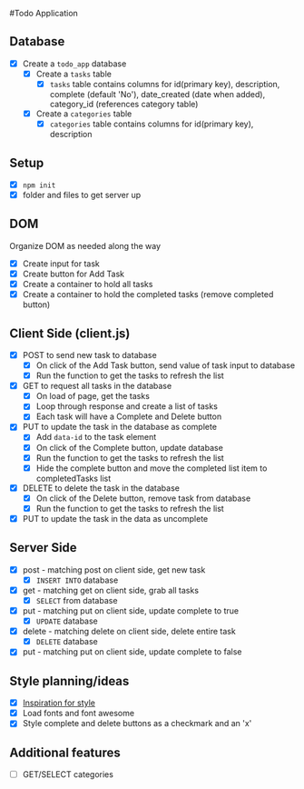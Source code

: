 #Todo Application

## Database
- [x] Create a `todo_app` database
    - [x] Create a `tasks` table
        - [x] `tasks` table contains columns for id(primary key), description, complete (default 'No'), date\_created (date when added), category\_id (references category table)
    - [x] Create a `categories` table
        - [x] `categories` table contains columns for id(primary key), description

## Setup
- [x] `npm init`
- [x] folder and files to get server up

## DOM
Organize DOM as needed along the way
- [x] Create input for task 
- [x] Create button for Add Task
- [x] Create a container to hold all tasks
- [x] Create a container to hold the completed tasks (remove completed button)

## Client Side (client.js)
- [x] POST to send new task to database
    - [x] On click of the Add Task button, send value of task input to database
    - [x] Run the function to get the tasks to refresh the list
- [x] GET to request all tasks in the database
    - [x] On load of page, get the tasks
    - [x] Loop through response and create a list of tasks 
    - [x] Each task will have a Complete and Delete button
- [x] PUT to update the task in the database as complete
    - [x] Add `data-id` to the task element
    - [x] On click of the Complete button, update database
    - [x] Run the function to get the tasks to refresh the list
    - [x] Hide the complete button and move the completed list item to completedTasks list 
- [x] DELETE to delete the task in the database 
    - [x] On click of the Delete button, remove task from database
    - [x] Run the function to get the tasks to refresh the list
- [x] PUT to update the task in the data as uncomplete

## Server Side
- [x] post - matching post on client side, get new task
    - [x] `INSERT INTO` database
- [x] get - matching get on client side, grab all tasks
    - [x] `SELECT` from database
- [x] put - matching put on client side, update complete to true
    - [x] `UPDATE` database
- [x] delete - matching delete on client side, delete entire task
    - [x] `DELETE` database
- [x] put - matching put on client side, update complete to false

## Style planning/ideas
- [x] [Inspiration for style](https://dribbble.com/shots/3642749-Team-Chat-To-Do/attachments/813699)
- [x] Load fonts and font awesome
- [x] Style complete and delete buttons as a checkmark and an 'x'

## Additional features
- [ ] GET/SELECT categories